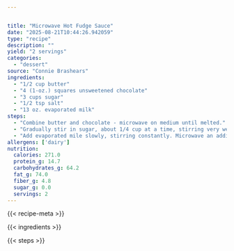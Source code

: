 ```yaml
---


title: "Microwave Hot Fudge Sauce"
date: "2025-08-21T10:44:26.942059"
type: "recipe"
description: ""
yield: "2 servings"
categories:
  - "dessert"
source: "Connie Brashears"
ingredients:
  - "1/2 cup butter"
  - "4 (1-oz.) squares unsweetened chocolate"
  - "3 cups sugar"
  - "1/2 tsp salt"
  - "13 oz. evaporated milk"
steps:
  - "Combine butter and chocolate - microwave on medium until melted."
  - "Gradually stir in sugar, about 1/4 cup at a time, stirring very well after each addition (mixture will be very thick and dry). Add salt."
  - "Add evaporated mile slowly, stirring constantly. Microwave an additional 4 minutes, stirring every minute. Serve hot over ice cream."
allergens: ['dairy']
nutrition:
  calories: 271.0
  protein_g: 14.7
  carbohydrates_g: 64.2
  fat_g: 74.0
  fiber_g: 4.8
  sugar_g: 0.0
  servings: 2
---
```


{{< recipe-meta >}}

{{< ingredients >}}

{{< steps >}}
